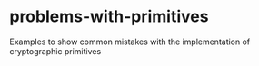 # problems-with-primitives
Examples to show common mistakes with the implementation of cryptographic primitives
